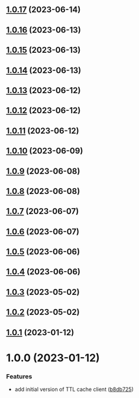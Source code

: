 ## [1.0.17](https://github.com/bbeesley/bags-of-cache/compare/v1.0.16...v1.0.17) (2023-06-14)

## [1.0.16](https://github.com/bbeesley/bags-of-cache/compare/v1.0.15...v1.0.16) (2023-06-13)

## [1.0.15](https://github.com/bbeesley/bags-of-cache/compare/v1.0.14...v1.0.15) (2023-06-13)

## [1.0.14](https://github.com/bbeesley/bags-of-cache/compare/v1.0.13...v1.0.14) (2023-06-13)

## [1.0.13](https://github.com/bbeesley/bags-of-cache/compare/v1.0.12...v1.0.13) (2023-06-12)

## [1.0.12](https://github.com/bbeesley/bags-of-cache/compare/v1.0.11...v1.0.12) (2023-06-12)

## [1.0.11](https://github.com/bbeesley/bags-of-cache/compare/v1.0.10...v1.0.11) (2023-06-12)

## [1.0.10](https://github.com/bbeesley/bags-of-cache/compare/v1.0.9...v1.0.10) (2023-06-09)

## [1.0.9](https://github.com/bbeesley/bags-of-cache/compare/v1.0.8...v1.0.9) (2023-06-08)

## [1.0.8](https://github.com/bbeesley/bags-of-cache/compare/v1.0.7...v1.0.8) (2023-06-08)

## [1.0.7](https://github.com/bbeesley/bags-of-cache/compare/v1.0.6...v1.0.7) (2023-06-07)

## [1.0.6](https://github.com/bbeesley/bags-of-cache/compare/v1.0.5...v1.0.6) (2023-06-07)

## [1.0.5](https://github.com/bbeesley/bags-of-cache/compare/v1.0.4...v1.0.5) (2023-06-06)

## [1.0.4](https://github.com/bbeesley/bags-of-cache/compare/v1.0.3...v1.0.4) (2023-06-06)

## [1.0.3](https://github.com/bbeesley/bags-of-cache/compare/v1.0.2...v1.0.3) (2023-05-02)

## [1.0.2](https://github.com/bbeesley/bags-of-cache/compare/v1.0.1...v1.0.2) (2023-05-02)

## [1.0.1](https://github.com/bbeesley/bags-of-cache/compare/v1.0.0...v1.0.1) (2023-01-12)

# 1.0.0 (2023-01-12)


### Features

* add initial version of TTL cache client ([b8db725](https://github.com/bbeesley/bags-of-cache/commit/b8db72522ce8b83569dfb7a45d3af80abb661638))
